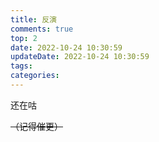 ```yaml
---
title: 反演
comments: true
top: 2
date: 2022-10-24 10:30:59
updateDate: 2022-10-24 10:30:59
tags:
categories:
---
```


还在咕

~~（记得催更）~~